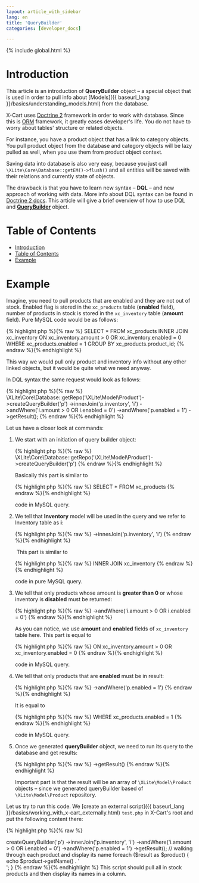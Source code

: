 ```yaml
---
layout: article_with_sidebar
lang: en
title: 'QueryBuilder'
categories: [developer_docs]

---
```


{% include global.html %}

# Introduction

This article is an introduction of **QueryBuilder** object – a special object that is used in order to pull info about [Models]({{ baseurl_lang }}/basics/understanding_models.html) from the database.

X-Cart uses [Doctrine 2](http://www.doctrine-project.org/) framework in order to work with database. Since this is [ORM](http://en.wikipedia.org/wiki/Object-relational_mapping) framework, it greatly eases developer's life. You do not have to worry about tables' structure or related objects.

For instance, you have a product object that has a link to category objects. You pull product object from the database and category objects will be lazy pulled as well, when you use them from product object context.

Saving data into database is also very easy, because you just call `\XLite\Core\Database::getEM()->flush()` and all entities will be saved with their relations and currently state of objects.

The drawback is that you have to learn new syntax – **DQL** – and new approach of working with data. More info about DQL syntax can be found in [Doctrine 2 docs](http://doctrine-orm.readthedocs.org/en/latest/reference/dql-doctrine-query-language.html). This article will give a brief overview of how to use DQL and **[QueryBuilder](https://doctrine-orm.readthedocs.org/en/latest/reference/query-builder.html)** object.

# Table of Contents

*   [Introduction](#introduction)
*   [Table of Contents](#table-of-contents)
*   [Example](#example)

# Example

Imagine, you need to pull products that are enabled and they are not out of stock. Enabled flag is stored in the `xc_products` table (**enabled** field), number of products in stock is stored in the `xc_inventory` table (**amount** field). Pure MySQL code would be as follows: 

{% highlight php %}{% raw %}
SELECT * FROM xc_products INNER JOIN xc_inventory ON xc_inventory.amount > 0 OR xc_inventory.enabled = 0 WHERE xc_products.enabled = 1 GROUP BY xc_products.product_id;
{% endraw %}{% endhighlight %}

This way we would pull only product and inventory info without any other linked objects, but it would be quite what we need anyway.

In DQL syntax the same request would look as follows: 

{% highlight php %}{% raw %}
\XLite\Core\Database::getRepo('\XLite\Model\Product')->createQueryBuilder('p')
	->innerJoin('p.inventory', 'i')
	->andWhere('i.amount > 0 OR i.enabled = 0')
	->andWhere('p.enabled = 1')
	->getResult();
{% endraw %}{% endhighlight %}

Let us have a closer look at commands:

1.  We start with an initiation of query builder object:

    {% highlight php %}{% raw %}
    \XLite\Core\Database::getRepo('\XLite\Model\Product')->createQueryBuilder('p')
    {% endraw %}{% endhighlight %}

    Basically this part is similar to

    {% highlight php %}{% raw %}
    SELECT * FROM xc_products
    {% endraw %}{% endhighlight %}

    code in MySQL query.

2.  We tell that **Inventory** model will be used in the query and we refer to Inventory table as **i**: 

    {% highlight php %}{% raw %}
    ->innerJoin('p.inventory', 'i')
    {% endraw %}{% endhighlight %}

     This part is similar to

    {% highlight php %}{% raw %}
    INNER JOIN xc_inventory
    {% endraw %}{% endhighlight %}

    code in pure MySQL query.

3.  We tell that only products whose amount is **greater than 0** or whose inventory is **disabled** must be returned:

    {% highlight php %}{% raw %}
    ->andWhere('i.amount > 0 OR i.enabled = 0')
    {% endraw %}{% endhighlight %}

    As you can notice, we use **amount** and **enabled** fields of `xc_inventory` table here. This part is equal to

    {% highlight php %}{% raw %}
    ON xc_inventory.amount > 0 OR xc_inventory.enabled = 0
    {% endraw %}{% endhighlight %}

    code in MySQL query.

4.  We tell that only products that are **enabled** must be in result:

    {% highlight php %}{% raw %}
    ->andWhere('p.enabled = 1')
    {% endraw %}{% endhighlight %}

    It is equal to

    {% highlight php %}{% raw %}
    WHERE xc_products.enabled = 1
    {% endraw %}{% endhighlight %}

    code in MySQL query.

5.  Once we generated **queryBuilder** object, we need to run its query to the database and get results: 

    {% highlight php %}{% raw %}
    ->getResult()
    {% endraw %}{% endhighlight %}

    Important part is that the result will be an array of `\XLite\Model\Product` objects – since we generated queryBuilder based of `\XLite\Model\Product` repository.

Let us try to run this code. We [create an external script]({{ baseurl_lang }}/basics/working_with_x-cart_externally.html) `test.php` in X-Cart's root and put the following content there: 

{% highlight php %}{% raw %}
<?php

//X-Cart initializtion
require_once 'top.inc.php';

// our queryBuilder object
$result = \XLite\Core\Database::getRepo('\XLite\Model\Product')->createQueryBuilder('p')
    ->innerJoin('p.inventory', 'i')
    ->andWhere('i.amount > 0 OR i.enabled = 0')
    ->andWhere('p.enabled = 1')
    ->getResult();

// walking through each product and display its name
foreach ($result as $product) {
    echo $product->getName() . '<br />';
}
{% endraw %}{% endhighlight %}

This script should pull all in stock products and then display its names in a column.